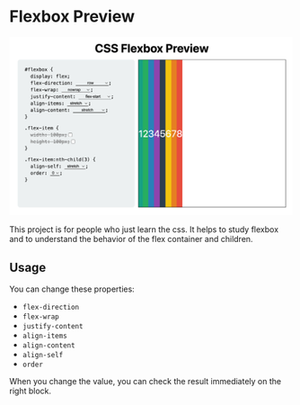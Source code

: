 # Flexbox Preview

<img src="./img/example.png" width="600px" />

This project is for people who just learn the css. It helps to study flexbox and to understand the behavior of the flex container and children.

## Usage

You can change these properties:

- `flex-direction`
- `flex-wrap`
- `justify-content`
- `align-items`
- `align-content`
- `align-self`
- `order`

When you change the value, you can check the result immediately on the right block.
